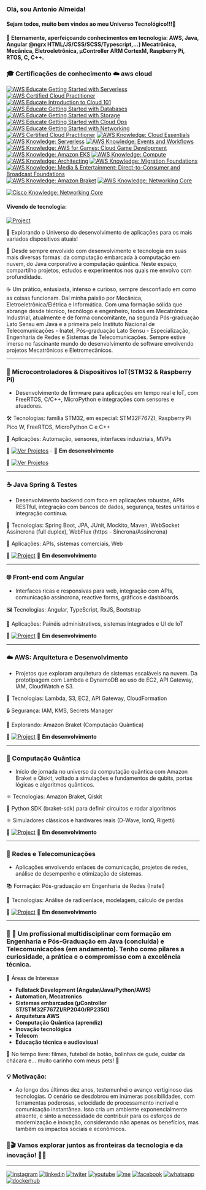 ### Olá, sou Antonio Almeida!
####    Sejam todos, muito bem vindos ao meu Universo Tecnológico!!!👋

<!--
**alfecjo/alfecjo** is a ✨ _special_ ✨ repository because its `README.md` (this file) appears on your GitHub profile.
https://dev.to/envoy_/150-badges-for-github-pnk
- 🌱 I’m currently learning ...
- 👯 I’m looking to collaborate on ...
- 🤔 I’m looking for help with ...
- 💬 Ask me about ...
- 📫 How to reach me: ...
- 😄 Pronouns: ...
- ⚡ Fun fact: ...
- 📫 alfecjo@hotmail.com
- 📫 alfecjo@gmail.com
- 📫 antonioalmeida@alunos.utfpr.edu.br
-->

#### 🔭 Eternamente, aperfeiçoando conhecimentos em tecnologia: AWS, Java, Angular @ngrx HTML/JS/CSS/SCSS/Typescript,...) Mecatrônica, Mecânica, Eletroeletrônica, µController ARM CortexM, Raspberry Pi, RTOS, C, C++.

### 🎓 Certificações de conhecimento ☁️ aws cloud

[![AWS Educate Getting Started with Serverless](https://images.credly.com/size/110x110/images/44e2c252-5d19-4574-9646-005f7225bf53/image.png)](https://www.credly.com/badges/78fcb09b-1a1d-44b6-85bb-114a7402193b "AWS Educate Getting Started with Serverless")
[![AWS Certified Cloud Practitioner](https://images.credly.com/size/110x110/images/629a2bb9-14a6-47b3-b17e-f1056b1404d0/image.png)](https://www.credly.com/badges/9b6d8643-c840-4057-89b2-5f4a280141f2 "AWS re/Start")
[![AWS Educate Introduction to Cloud 101](https://images.credly.com/size/110x110/images/8d67bbf4-128b-4141-b5f1-1bc61bbfbaa6/image.png)](https://www.credly.com/badges/e14ef976-f611-435e-9ffa-e95db7768b43 "AWS Educate Introduction to Cloud 101")
[![AWS Educate Getting Started with Databases](https://images.credly.com/size/110x110/images/6f135924-7645-4bd2-ab68-3bc0b49c7e27/image.png)](https://www.credly.com/badges/4b85ca74-95cf-446c-808d-ba9244108fe3 "AWS Educate Getting Started with Databases")
[![AWS Educate Getting Started with Storage](https://images.credly.com/size/110x110/images/5bf37709-4b69-4cdc-9edc-af7b3370d427/image.png)](https://www.credly.com/badges/7ca7bb54-b1bf-46b9-b103-586511496613 "AWS Educate Getting Started with Storage")
[![AWS Educate Getting Started with Cloud Ops](https://images.credly.com/size/110x110/images/01c3b0d4-a225-483b-a762-460473658c1a/image.png)](https://www.credly.com/badges/e9a4d5e3-9671-4465-8e49-d0960ad6d12c "AWS Educate Getting Started with Cloud Ops")
[![AWS Educate Getting Started with Networking](https://images.credly.com/size/110x110/images/979e42e2-1d32-4d21-97ea-53d991ea50fb/image.png)](https://www.credly.com/earner/earned/badge/64cdc956-0eb8-4349-89ff-2ef15844e15f "AWS Educate Getting Started with Networking")
[![AWS Certified Cloud Practitioner](https://images.credly.com/size/110x110/images/00634f82-b07f-4bbd-a6bb-53de397fc3a6/image.png)](https://www.credly.com/badges/c688a674-597d-49b5-9664-9d4bf2ed6e78 "AWS Certified Cloud Practitioner")
[![AWS Knowledge: Cloud Essentials](https://images.credly.com/size/110x110/images/ec621e2a-c8f0-4459-806c-ae11829d372a/image.png)](https://www.credly.com/badges/410dd565-18ca-43ff-af09-71ae02398697 "AWS Knowledge: Cloud Essentials")
[![AWS Knowledge: Serverless](https://images.credly.com/size/110x110/images/e07c6cc4-b737-4d7e-8ce8-66b6b7a60367/image.png)](https://www.credly.com/badges/c2d9d52a-19e6-4d5c-87bb-d523a42dec0c "AWS Knowledge: Serverless")
[![AWS Knowledge: Events and Workflows](https://images.credly.com/size/110x110/images/65b806c9-c09d-4125-bfb0-8fc87f4699ac/image.png)](https://www.credly.com/earner/earned/badge/621c2e45-aed7-4cac-afae-f8737de3a694 "AWS Knowledge: Events and Workflows")
[![AWS Knowledge: AWS for Games: Cloud Game Development](https://images.credly.com/size/110x110/images/1e1e332c-cbe5-4358-9491-748cc5c5d15f/image.png)](https://www.credly.com/earner/earned/badge/39633024-d150-4dc7-bbf5-7d560ac4d869 "AWS Knowledge: AWS for Games: Cloud Game Development")
[![AWS Knowledge: Amazon EKS](https://images.credly.com/size/110x110/images/9bcbde6d-1754-4617-9337-124f7b10a6c2/image.png)](https://www.credly.com/earner/earned/badge/fd90f7d6-485a-4915-a382-3686d76c5d39 "AWS Knowledge: Amazon EKS")
[![AWS Knowledge: Compute](https://images.credly.com/size/110x110/images/eba18772-5ecf-471b-b8af-dda79815b544/image.png)](https://www.credly.com/badges/717ac748-196e-4aa4-9632-01f6abae7813 "AWS Knowledge: Compute")
[![AWS Knowledge: Architecting](https://images.credly.com/size/110x110/images/519a6dba-f145-4c1a-85a2-1d173d6898d9/image.png)](https://www.credly.com/badges/22dc47fc-c3bc-4ec7-bae8-c50fa015b40d "AWS Knowledge: Architecting")
[![AWS Knowledge: Migration Foundations](https://images.credly.com/size/110x110/images/4163dc96-eec3-49c2-87b3-6a98172e160c/image.png)](https://www.credly.com/badges/1ef1bf0f-4cd8-4208-81fe-d64e9235213e "AWS Knowledge: Migration Foundations")
[![AWS Knowledge: Media & Entertainment: Direct-to-Consumer and Broadcast Foundations](https://images.credly.com/size/110x110/images/0c6f66be-4cd6-4d98-b132-a9a87dc6ecbe/image.png)](https://www.credly.com/badges/1ef1bf0f-4cd8-4208-81fe-d64e9235213e "AWS Knowledge: Media & Entertainment: Direct-to-Consumer and Broadcast Foundations")
[![AWS Knowledge: Amazon Braket](https://images.credly.com/size/110x110/images/cb9ef1ba-f010-4a39-881b-65dce3e5df68/image.png)](https://www.credly.com/earner/earned/badge/765e059e-65db-4e0d-882b-7ef60f67eed4 "AWS Knowledge: Amazon Braket")
[![AWS Knowledge: Networking Core](https://images.credly.com/size/110x110/images/e75f222b-7f75-4d7b-8a6a-67d68aa59d62/image.png)](https://www.credly.com/badges/2e741aad-df03-448b-823b-addadc68bb74 "AWS Knowledge: Networking Core")


[![Cisco Knowledge: Networking Core](https://images.credly.com/size/90x90/images/68c0b94d-f6ac-40b1-a0e0-921439eb092e/image.png)](https://www.credly.com/earner/earned/badge/2f7487ce-5351-4b2f-b852-560660f2df00 "Cisco Knowledge: Python Essentials 1")

#### Vivendo de tecnologia:
   [![Project](https://img.shields.io/badge/Minha_Trajetória-Pessoal-darkgreen?style=for-the-badge)](https://alfecjo.github.io/)    

🚀 Explorando o Universo do desenvolvimento de aplicações para os mais variados dispositivos atuais!

🔧 Desde sempre envolvido com desenvolvimento e tecnologia em suas mais diversas formas: da computação embarcada à computação em nuvem, do Java corporativo à computação quântica. Neste espaço, compartilho projetos, estudos e experimentos nos quais me envolvo com profundidade.

☕ Um prático, entusiasta, intenso e curioso, sempre desconfiado em como as coisas funcionam. Daí minha paixão por Mecânica, Eletroeletrônica/Elétrica e Informática. Com uma formação sólida que abrange desde técnico, tecnólogo e engenheiro, todos em Mecatrônica Industrial, atualmente e de forma concomitante, na segunda Pós-graduação Lato Sensu em Java e a primeira pelo Instituto Nacional de Telecomunicações - Inatel, Pós-graduação Lato Sensu - Especialização, Engenharia de Redes e Sistemas de Telecomunicações. Sempre estive imerso no fascinante mundo do desenvolvimento de software envolvendo projetos Mecatrônicos e Eletromecânicos.

--- 

### 🔌 Microcontroladores & Dispositivos IoT(STM32 & Raspberry Pi)
- Desenvolvimento de firmware para aplicações em tempo real e IoT, com FreeRTOS, C/C++, MicroPython e integrações com sensores e atuadores.

🛠 Tecnologias: família STM32, em especial: STM32F767ZI, Raspberry Pi Pico W, FreeRTOS, MicroPython C e C++

📡 Aplicações: Automação, sensores, interfaces industriais, MVPs

🔗 [![Ver Projetos](https://img.shields.io/badge/Projeto-STM32F767ZI-darkblue?style=for-the-badge)](https://github.com/alfecjo/stm32-dev) - 🚧 **Em desenvolvimento**

🔗 [![Ver Projetos](https://img.shields.io/badge/Projeto-Raspberry_Pi_Pico_W-darkblue?style=for-the-badge)](https://github.com/alfecjo/picodevfirmware)

---

### ☕ Java Spring & Testes
- Desenvolvimento backend com foco em aplicações robustas, APIs RESTful, integração com bancos de dados, segurança, testes unitários e integração contínua.

🧪 Tecnologias: Spring Boot, JPA, JUnit, Mockito, Maven, WebSocket Assíncrona (full duplex), WebFlux (https - Síncrona/Assíncrona)

📂 Aplicações: APIs, sistemas comerciais, Web 

🔗 [![Project](https://img.shields.io/badge/Java-Spring-blue?style=for-the-badge)](https://github.com/alfecjo/java-spring-testes)
🚧 **Em desenvolvimento**

---

### 🌐 Front-end com Angular
- Interfaces ricas e responsivas para web, integração com APIs, comunicação assíncrona, reactive forms, gráficos e dashboards.

🖼️ Tecnologias: Angular, TypeScript, RxJS, Bootstrap

📲 Aplicações: Painéis administrativos, sistemas integrados e UI de IoT


🔗 [![Project](https://img.shields.io/badge/Angular-TypeScript-orange?style=for-the-badge)](https://github.com/alfecjo/angular-dev)
🚧 **Em desenvolvimento**

---

### ☁️ AWS: Arquitetura e Desenvolvimento
- Projetos que exploram arquitetura de sistemas escaláveis na nuvem. Da prototipagem com Lambda e DynamoDB ao uso de EC2, API Gateway, IAM, CloudWatch e S3.

🧱 Tecnologias: Lambda, S3, EC2, API Gateway, CloudFormation

🔒 Segurança: IAM, KMS, Secrets Manager

🧠 Explorando: Amazon Braket (Computação Quântica)

🔗 [![Project](https://img.shields.io/badge/AWS-Python_&_Java-yellow?style=for-the-badge)](https://github.com/alfecjo/aws-dev)
🚧 **Em desenvolvimento**

---

### 🔬 Computação Quântica
- Início de jornada no universo da computação quântica com Amazon Braket e Qiskit, voltado a simulações e fundamentos de qubits, portas lógicas e algoritmos quânticos.

⚛️ Tecnologias: Amazon Braket, Qiskit

🐍 Python SDK (braket-sdk) para definir circuitos e rodar algoritmos

⚛️ Simuladores clássicos e hardwares reais (D-Wave, IonQ, Rigetti)

🔗 [![Project](https://img.shields.io/badge/AWS-Braket-purple?style=for-the-badge)](https://github.com/alfecjo/aws-braket)
🚧 **Em desenvolvimento**

---

### 📡 Redes e Telecomunicações
- Aplicações envolvendo enlaces de comunicação, projetos de redes, análise de desempenho e otimização de sistemas.

📚 Formação: Pós-graduação em Engenharia de Redes (Inatel)

🔧 Tecnologias: Análise de radioenlace, modelagem, cálculo de perdas

🔗 [![Project](https://img.shields.io/badge/Telecom-Redes-success?style=for-the-badge)](https://github.com/alfecjo/redes-telecom)
🚧 **Em desenvolvimento**

---

### 🗽 🧠 Um profissional multidisciplinar com formação em Engenharia e Pós-Graduação em Java (concluída) e Telecomunicações (em andamento). Tenho como pilares a curiosidade, a prática e o compromisso com a excelência técnica.

🧰 Áreas de Interesse
- **Fullstack Development (Angular/Java/Python/AWS)**
- **Automation, Mecatronics**
- **Sistemas embarcados (µController ST/STM32F767ZI/RP2040/RP2350)**
- **Arquitetura AWS**
- **Computação Quântica (aprendiz)**
- **Inovação tecnológica**
- **Telecom**
- **Educação técnica e audiovisual**

🎥 No tempo livre: filmes, futebol de botão, bolinhas de gude, cuidar da chácara e... muito carinho com meus pets! 🐾

### 💡 Motivação:
- Ao longo dos últimos dez anos, testemunhei o avanço vertiginoso das tecnologias. O cenário se desdobrou em inúmeras possibilidades, com ferramentas poderosas, velocidade de processamento incrível e comunicação instantânea. Isso cria um ambiente exponencialmente atraente, e sinto a necessidade de contribuir para os esforços de modernização e inovação, considerando não apenas os benefícios, mas também os impactos sociais e econômicos.

### 🥇🎬 Vamos explorar juntos as fronteiras da tecnologia e da inovação! 🤖✨

---

<!-- <img  height="180em" src="https://github-readme-stats.vercel.app/api?username=alfecjo&show_icons=true&theme=great-gatsby&include_all_commits=true&count_private=true"/> 

<img align="right" height="180em" src="https://github-readme-stats.vercel.app/api/top-langs/?username=alfecjo&layout=compact&langs_count=16&theme=great-gatsby"/>
-->
[![instagram](https://img.shields.io/badge/Instagram-E4405F?style=for-the-badge&logo=instagram&logoColor=white)](https://www.instagram.com/invites/contact/?i=6t7s2k4yyafo&utm_content=21w0zon)
[![linkedin](https://img.shields.io/badge/LinkedIn-0077B5?style=for-the-badge&logo=linkedin&logoColor=white)](https://www.linkedin.com/feed/)
[![twiter](https://img.shields.io/badge/Twitter-1DA1F2?style=for-the-badge&logo=twitter&logoColor=white)](https://twitter.com/alfecjo)
[![youtube](https://img.shields.io/badge/YouTube-FF0000?style=for-the-badge&logo=youtube&logoColor=white)](https://www.youtube.com/@acthings)
[![me](https://img.shields.io/badge/website-000000?style=for-the-badge&logo=About.me&logoColor=white)](https://alfecjo.github.io/)
[![facebook](https://img.shields.io/badge/Facebook-1877F2?style=for-the-badge&logo=facebook&logoColor=white)](https://www.facebook.com/search/top/?q=Antonio%20Almeida)
[![whatsapp](https://img.shields.io/badge/WhatsApp-25D366?style=for-the-badge&logo=whatsapp&logoColor=white)](https://api.whatsapp.com/send?phone=5511934130986&text=Oi%20Antonio)
[![dockerhub](https://img.shields.io/badge/DockerHub-0db7ed?style=for-the-badge&logo=docker&logoColor=white)](https://hub.docker.com/u/alfecjo)
